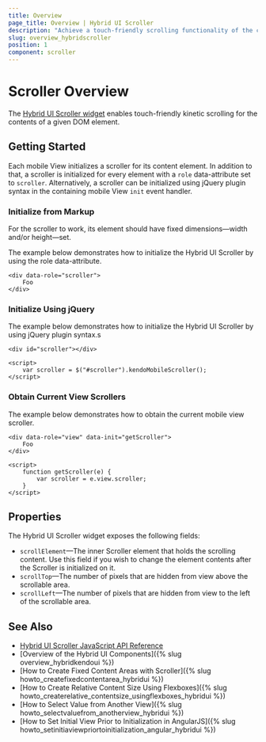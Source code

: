 ```yaml
---
title: Overview
page_title: Overview | Hybrid UI Scroller
description: "Achieve a touch-friendly scrolling functionality of the contents of a given DOM element by using the hybrid Kendo UI Scroller widget."
slug: overview_hybridscroller
position: 1
component: scroller
---
```


# Scroller Overview

The [Hybrid UI Scroller widget](https://demos.telerik.com/kendo-ui/m/index#scroller/index) enables touch-friendly kinetic scrolling for the contents of a given DOM element.

## Getting Started

Each mobile View initializes a scroller for its content element. In addition to that, a scroller is initialized for every element with a `role` data-attribute set to `scroller`. Alternatively, a scroller can be initialized using jQuery plugin syntax in the containing mobile View `init` event handler.

### Initialize from Markup

For the scroller to work, its element should have fixed dimensions&mdash;width and/or height&mdash;set.

The example below demonstrates how to initialize the Hybrid UI Scroller by using the role data-attribute.



    <div data-role="scroller">
        Foo
    </div>

### Initialize Using jQuery

The example below demonstrates how to initialize the Hybrid UI Scroller by using jQuery plugin syntax.s



    <div id="scroller"></div>

    <script>
        var scroller = $("#scroller").kendoMobileScroller();
    </script>

### Obtain Current View Scrollers

The example below demonstrates how to obtain the current mobile view scroller.



    <div data-role="view" data-init="getScroller">
        Foo
    </div>

    <script>
        function getScroller(e) {
            var scroller = e.view.scroller;
        }
    </script>

## Properties

The Hybrid UI Scroller widget exposes the following fields:

*   `scrollElement`&mdash;The inner Scroller element that holds the scrolling content. Use this field if you wish to change the element contents after the Scroller is initialized on it.
*   `scrollTop`&mdash;The number of pixels that are hidden from view above the scrollable area.
*   `scrollLeft`&mdash;The number of pixels that are hidden from view to the left of the scrollable area.

## See Also

* [Hybrid UI Scroller JavaScript API Reference](/api/javascript/mobile/ui/scroller)
* [Overview of the Hybrid UI Components]({% slug overview_hybridkendoui %})
* [How to Create Fixed Content Areas with Scroller]({% slug howto_createfixedcontentarea_hybridui %})
* [How to Create Relative Content Size Using Flexboxes]({% slug howto_createrelative_contentsize_usingflexboxes_hybridui %})
* [How to Select Value from Another View]({% slug howto_selectvaluefrom_anotherview_hybridui %})
* [How to Set Initial View Prior to Initialization in AngularJS]({% slug howto_setinitiaviewpriortoinitialization_angular_hybridui %})
